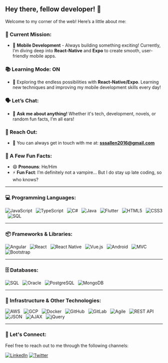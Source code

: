 ## Hey there, fellow developer! 👋

Welcome to my corner of the web! Here’s a little about me:

### 🚀 Current Mission:
- 🔭 **Mobile Development** - Always building something exciting! Currently, I’m diving deep into **React-Native** and **Expo** to create smooth, user-friendly mobile apps.
  
### 📚 Learning Mode: ON
- 🌱 Exploring the endless possibilities with **React-Native/Expo**. Learning new techniques and improving my mobile development skills every day!

### 🗣️ Let’s Chat:
- 💬 **Ask me about anything!** Whether it's tech, development, novels, or random fun facts, I'm all ears!

### 📩 Reach Out:
- 📧 You can always get in touch with me at: **sssallen2016@gmail.com**

### 🌟 A Few Fun Facts:
- 😄 **Pronouns**: He/Him
- ⚡ **Fun Fact**: I’m definitely not a vampire... But I do stay up late coding, so who knows?

---

### 💻 Programming Languages:
![JavaScript](https://img.shields.io/badge/-JavaScript-black?style=flat-square&logo=javascript) &nbsp;
![TypeScript](https://img.shields.io/badge/-TypeScript-black?style=flat-square&logo=typescript) &nbsp;
![C#](https://img.shields.io/badge/-C%23-black?style=flat-square&logo=csharp) &nbsp;
![Java](https://img.shields.io/badge/-Java-black?style=flat-square&logo=java) &nbsp;
![Flutter](https://img.shields.io/badge/-Flutter-black?style=flat-square&logo=flutter) &nbsp;
![HTML5](https://img.shields.io/badge/-HTML5-black?style=flat-square&logo=html5) &nbsp;
![CSS3](https://img.shields.io/badge/-CSS3-black?style=flat-square&logo=css3) &nbsp;
![SQL](https://img.shields.io/badge/-SQL-black?style=flat-square&logo=sql)

---

### 📦 Frameworks & Libraries:
![Angular](https://img.shields.io/badge/-Angular-black?style=flat-square&logo=angular) &nbsp;
![React](https://img.shields.io/badge/-React-black?style=flat-square&logo=react) &nbsp;
![React Native](https://img.shields.io/badge/-React_Native-black?style=flat-square&logo=react) &nbsp;
![Vue.js](https://img.shields.io/badge/-Vue.js-black?style=flat-square&logo=vue.js) &nbsp;
![Android](https://img.shields.io/badge/-Android-black?style=flat-square&logo=android) &nbsp;
![MVC](https://img.shields.io/badge/-MVC-black?style=flat-square&logo=microsoft) &nbsp;
![Bootstrap](https://img.shields.io/badge/-Bootstrap-black?style=flat-square&logo=bootstrap)

---

### 🗄️ Databases:
![SQL](https://img.shields.io/badge/-SQL-black?style=flat-square&logo=sql) &nbsp;
![Oracle](https://img.shields.io/badge/-Oracle-black?style=flat-square&logo=oracle) &nbsp;
![PostgreSQL](https://img.shields.io/badge/-PostgreSQL-black?style=flat-square&logo=postgresql) &nbsp;
![MongoDB](https://img.shields.io/badge/-MongoDB-black?style=flat-square&logo=mongodb)

---

### 🔧 Infrastructure & Other Technologies:
![AWS](https://img.shields.io/badge/-AWS-black?style=flat-square&logo=amazonaws) &nbsp;
![GCP](https://img.shields.io/badge/-GCP-black?style=flat-square&logo=googlecloud) &nbsp;
![Docker](https://img.shields.io/badge/-Docker-black?style=flat-square&logo=docker) &nbsp;
![GitHub](https://img.shields.io/badge/-GitHub-black?style=flat-square&logo=github) &nbsp;
![GitLab](https://img.shields.io/badge/-GitLab-black?style=flat-square&logo=gitlab) &nbsp;
![Agile](https://img.shields.io/badge/-Agile-black?style=flat-square&logo=agile) &nbsp;
![REST API](https://img.shields.io/badge/-REST_API-black?style=flat-square&logo=api) &nbsp;
![JSON](https://img.shields.io/badge/-JSON-black?style=flat-square&logo=json) &nbsp;
![AJAX](https://img.shields.io/badge/-AJAX-black?style=flat-square&logo=ajax) &nbsp;
![jQuery](https://img.shields.io/badge/-jQuery-black?style=flat-square&logo=jquery)

---

### 🤝 Let's Connect:
Feel free to reach out to me through the following channels:

[![LinkedIn](https://img.shields.io/badge/-LinkedIn-black?style=flat-square&logo=linkedin)](https://www.linkedin.com)
[![Twitter](https://img.shields.io/badge/-Twitter-black?style=flat-square&logo=twitter)](https://twitter.com)
